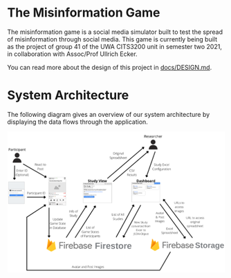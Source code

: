 # The Misinformation Game
The misinformation game is a social media simulator built to test
the spread of misinformation through social media. This game is
currently being built as the project of group 41 of the UWA
CITS3200 unit in semester two 2021, in collaboration with
Assoc/Prof Ullrich Ecker.

You can read more about the design of this project in
[docs/DESIGN.md](docs/DESIGN.md).

# System Architecture

The following diagram gives an overview of our system architecture
by displaying the data flows through the application.

![Data Flows](docs/data-flows.png)

